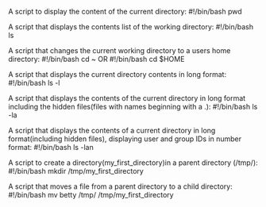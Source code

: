 A script to display the content of the current directory:
#!/bin/bash
pwd

A script that displays the contents list of the working directory:
#!/bin/bash
ls

A script that changes the current  working directory to a users home directory:
#!/bin/bash
cd ~  OR
#!/bin/bash
cd $HOME

A script that displays the current directory contents in long format:
#!/bin/bash
ls -l

A script that displays the contents of the current directory in long format including the hidden files(files with names beginning with a .):
#!/bin/bash
ls -la

A script that displays the contents of a current directory in long format(including hidden files), displaying user and group IDs in number format:
#!/bin/bash
ls -lan

A script to create a directory(my_first_directory)in a parent directory (/tmp/):
#!/bin/bash
mkdir /tmp/my_first_directory

A script that moves a file from a parent directory to a child directory:
#!/bin/bash
mv betty /tmp/ /tmp/my_first_directory
